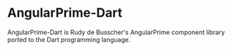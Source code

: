 AngularPrime-Dart
=================

AngularPrime-Dart is Rudy de Busscher's AngularPrime component library ported to the Dart programming language.
